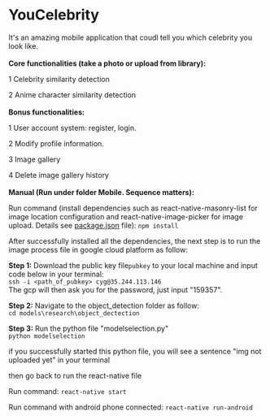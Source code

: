 # YouCelebrity
It's an amazing mobile application that coudl tell you which celebrity you look like.
<br/>
<br/>
<b>Core functionalities (take a photo or upload from library):</b>

  1 Celebrity similarity detection

  2 Anime character similarity detection
<br/>
<br/>
<b>Bonus functionalities:</b>

  1 User account system: register, login.

  2 Modify profile information.

  3 Image gallery

  4 Delete image gallery history
<br/>
<br/>
<b>Manual (Run under folder Mobile. Sequence matters):</b>
  
  Run command (install dependencies such as react-native-masonry-list for image location configuration and react-native-image-picker for image upload. Details see <a href="https://github.com/RyanKeepRunning/YouCelebrity/blob/dev/Mobile/package.json">package.json</a> file): ```npm install```

  After successfully installed all the dependencies, the next step is to run the image process file in google cloud platform as follow:

  <b>Step 1:</b>
  Download the public key file```pubkey``` to your local machine and input code below in your terminal:
  <br/>
  ```ssh -i <path_of_pubkey> cyg@35.244.113.146```<br/>
  The gcp will then ask you for the password, just input "159357".

  <b>Step 2:</b>
  Navigate to the object_detection folder as follow:<br/>
  ```cd models\research\object_dectection```

  <b>Step 3:</b>
  Run the python file "modelselection.py"<br/>
  ```python modelselection```

  if you successfully started this python file, you will see a sentence "img not uploaded yet" in your terminal

  then go back to run the react-native file
  
  Run command: ```react-native start```

  Run command with android phone connected: ```react-native run-android```
